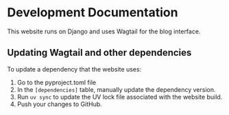 # Development Documentation

This website runs on Django and uses Wagtail for the blog interface. 


## Updating Wagtail and other dependencies

To update a dependency that the website uses:

1. Go to the pyproject.toml file
2. In the `[dependencies]` table, manually update the dependency version.
3. Run `uv sync` to update the UV lock file associated with the website build.
4. Push your changes to GitHub.